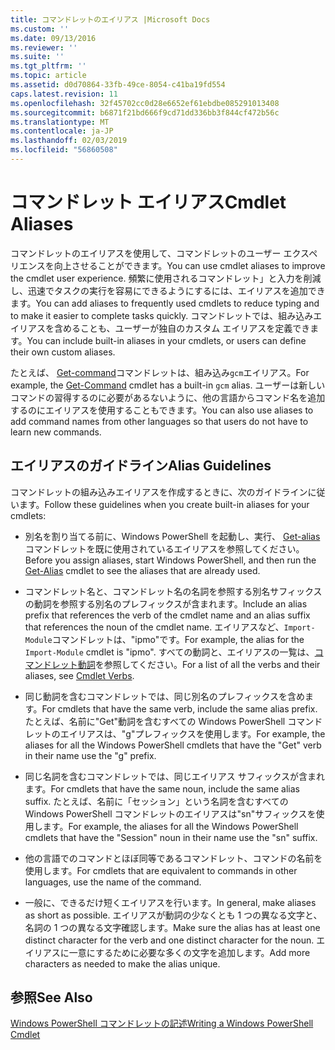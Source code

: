 ```yaml
---
title: コマンドレットのエイリアス |Microsoft Docs
ms.custom: ''
ms.date: 09/13/2016
ms.reviewer: ''
ms.suite: ''
ms.tgt_pltfrm: ''
ms.topic: article
ms.assetid: d0d70864-33fb-49ce-8054-c41ba19fd554
caps.latest.revision: 11
ms.openlocfilehash: 32f45702cc0d28e6652ef61ebdbe085291013408
ms.sourcegitcommit: b6871f21bd666f9cd71dd336bb3f844cf472b56c
ms.translationtype: MT
ms.contentlocale: ja-JP
ms.lasthandoff: 02/03/2019
ms.locfileid: "56860508"
---
```

# <a name="cmdlet-aliases"></a><span data-ttu-id="821b7-102">コマンドレット エイリアス</span><span class="sxs-lookup"><span data-stu-id="821b7-102">Cmdlet Aliases</span></span>

<span data-ttu-id="821b7-103">コマンドレットのエイリアスを使用して、コマンドレットのユーザー エクスペリエンスを向上させることができます。</span><span class="sxs-lookup"><span data-stu-id="821b7-103">You can use cmdlet aliases to improve the cmdlet user experience.</span></span> <span data-ttu-id="821b7-104">頻繁に使用されるコマンドレット」と入力を削減し、迅速でタスクの実行を容易にできるようにするには、エイリアスを追加できます。</span><span class="sxs-lookup"><span data-stu-id="821b7-104">You can add aliases to frequently used cmdlets to reduce typing and to make it easier to complete tasks quickly.</span></span> <span data-ttu-id="821b7-105">コマンドレットでは、組み込みエイリアスを含めることも、ユーザーが独自のカスタム エイリアスを定義できます。</span><span class="sxs-lookup"><span data-stu-id="821b7-105">You can include built-in aliases in your cmdlets, or users can define their own custom aliases.</span></span>

<span data-ttu-id="821b7-106">たとえば、 [Get-command](/powershell/module/microsoft.powershell.core/get-command)コマンドレットは、組み込み`gcm`エイリアス。</span><span class="sxs-lookup"><span data-stu-id="821b7-106">For example, the [Get-Command](/powershell/module/microsoft.powershell.core/get-command) cmdlet has a built-in `gcm` alias.</span></span> <span data-ttu-id="821b7-107">ユーザーは新しいコマンドの習得するのに必要があるないように、他の言語からコマンド名を追加するのにエイリアスを使用することもできます。</span><span class="sxs-lookup"><span data-stu-id="821b7-107">You can also use aliases to add command names from other languages so that users do not have to learn new commands.</span></span>

## <a name="alias-guidelines"></a><span data-ttu-id="821b7-108">エイリアスのガイドライン</span><span class="sxs-lookup"><span data-stu-id="821b7-108">Alias Guidelines</span></span>

<span data-ttu-id="821b7-109">コマンドレットの組み込みエイリアスを作成するときに、次のガイドラインに従います。</span><span class="sxs-lookup"><span data-stu-id="821b7-109">Follow these guidelines when you create built-in aliases for your cmdlets:</span></span>

- <span data-ttu-id="821b7-110">別名を割り当てる前に、Windows PowerShell を起動し、実行、 [Get-alias](/powershell/module/Microsoft.PowerShell.Utility/Get-Alias)コマンドレットを既に使用されているエイリアスを参照してください。</span><span class="sxs-lookup"><span data-stu-id="821b7-110">Before you assign aliases, start Windows PowerShell, and then run the [Get-Alias](/powershell/module/Microsoft.PowerShell.Utility/Get-Alias) cmdlet to see the aliases that are already used.</span></span>

- <span data-ttu-id="821b7-111">コマンドレット名と、コマンドレット名の名詞を参照する別名サフィックスの動詞を参照する別名のプレフィックスが含まれます。</span><span class="sxs-lookup"><span data-stu-id="821b7-111">Include an alias prefix that references the verb of the cmdlet name and an alias suffix that references the noun of the cmdlet name.</span></span> <span data-ttu-id="821b7-112">エイリアスなど、`Import-Module`コマンドレットは、"ipmo"です。</span><span class="sxs-lookup"><span data-stu-id="821b7-112">For example, the alias for the `Import-Module` cmdlet is "ipmo".</span></span> <span data-ttu-id="821b7-113">すべての動詞と、エイリアスの一覧は、[コマンドレット動詞](./approved-verbs-for-windows-powershell-commands.md)を参照してください。</span><span class="sxs-lookup"><span data-stu-id="821b7-113">For a list of all the verbs and their aliases, see [Cmdlet Verbs](./approved-verbs-for-windows-powershell-commands.md).</span></span>

- <span data-ttu-id="821b7-114">同じ動詞を含むコマンドレットでは、同じ別名のプレフィックスを含めます。</span><span class="sxs-lookup"><span data-stu-id="821b7-114">For cmdlets that have the same verb, include the same alias prefix.</span></span> <span data-ttu-id="821b7-115">たとえば、名前に"Get"動詞を含むすべての Windows PowerShell コマンドレットのエイリアスは、"g"プレフィックスを使用します。</span><span class="sxs-lookup"><span data-stu-id="821b7-115">For example, the aliases for all the Windows PowerShell cmdlets that have the "Get" verb in their name use the "g" prefix.</span></span>

- <span data-ttu-id="821b7-116">同じ名詞を含むコマンドレットでは、同じエイリアス サフィックスが含まれます。</span><span class="sxs-lookup"><span data-stu-id="821b7-116">For cmdlets that have the same noun, include the same alias suffix.</span></span> <span data-ttu-id="821b7-117">たとえば、名前に「セッション」という名詞を含むすべての Windows PowerShell コマンドレットのエイリアスは"sn"サフィックスを使用します。</span><span class="sxs-lookup"><span data-stu-id="821b7-117">For example, the aliases for all the Windows PowerShell cmdlets that have the "Session" noun in their name use the "sn" suffix.</span></span>

- <span data-ttu-id="821b7-118">他の言語でのコマンドとほぼ同等であるコマンドレット、コマンドの名前を使用します。</span><span class="sxs-lookup"><span data-stu-id="821b7-118">For cmdlets that are equivalent to commands in other languages, use the name of the command.</span></span>

- <span data-ttu-id="821b7-119">一般に、できるだけ短くエイリアスを行います。</span><span class="sxs-lookup"><span data-stu-id="821b7-119">In general, make aliases as short as possible.</span></span> <span data-ttu-id="821b7-120">エイリアスが動詞の少なくとも 1 つの異なる文字と、名詞の 1 つの異なる文字確認します。</span><span class="sxs-lookup"><span data-stu-id="821b7-120">Make sure the alias has at least one distinct character for the verb and one distinct character for the noun.</span></span> <span data-ttu-id="821b7-121">エイリアスに一意にするために必要な多くの文字を追加します。</span><span class="sxs-lookup"><span data-stu-id="821b7-121">Add more characters as needed to make the alias unique.</span></span>

## <a name="see-also"></a><span data-ttu-id="821b7-122">参照</span><span class="sxs-lookup"><span data-stu-id="821b7-122">See Also</span></span>

[<span data-ttu-id="821b7-123">Windows PowerShell コマンドレットの記述</span><span class="sxs-lookup"><span data-stu-id="821b7-123">Writing a Windows PowerShell Cmdlet</span></span>](./writing-a-windows-powershell-cmdlet.md)
